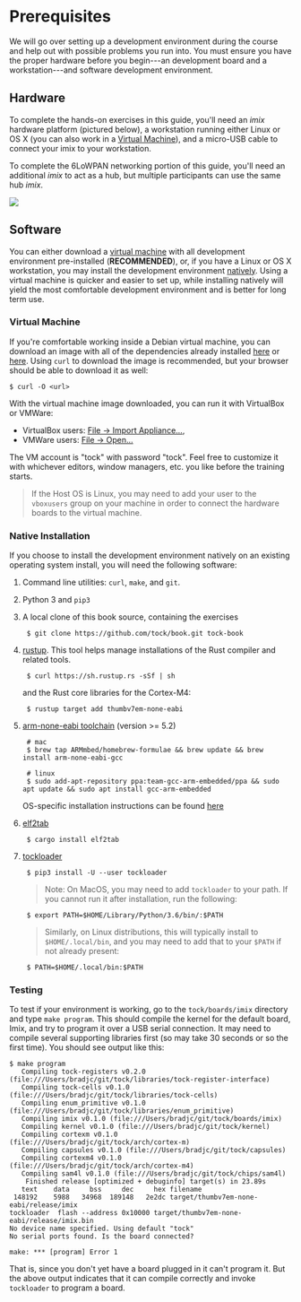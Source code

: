 # Prerequisites

We will go over setting up a development environment during the course and help
out with possible problems you run into. You must ensure you have the proper
hardware before you begin---an development board and a workstation---and
software development environment.

## Hardware

To complete the hands-on exercises in this guide, you'll need an _imix_
hardware platform (pictured below), a workstation running either Linux or OS X
(you can also work in a [Virtual Machine](#virtual-machine)), and a micro-USB
cable to connect your imix to your workstation.

To complete the 6LoWPAN networking portion of this guide, you'll need an
additional _imix_ to act as a hub, but multiple participants can use the same
hub _imix_.

![](../imgs/imix.svg)

## Software

You can either download a [virtual machine](#virtual-machine) with all
development environment pre-installed (**RECOMMENDED**), or, if you have a Linux or OS X
workstation, you may install the development environment
[natively](#native-installation). Using a virtual machine is quicker and easier
to set up, while installing natively will yield the most comfortable
development environment and is better for long term use.

### Virtual Machine

If you're comfortable working inside a Debian virtual machine, you can download
an image with all of the dependencies already installed
[here](https://cesar.cs.princeton.edu/Tock.ova) or
[here](https://www.cs.virginia.edu/~bjc8c/archive/Tock.ova). Using `curl` to
download the image is recommended, but your browser should be able to download
it as well:

    $ curl -O <url>

With the virtual machine image downloaded, you can run it with VirtualBox or
VMWare:

 * VirtualBox users: [File → Import Appliance...](https://docs.oracle.com/cd/E26217_01/E26796/html/qs-import-vm.html),
 * VMWare users: [File → Open...](https://pubs.vmware.com/workstation-9/index.jsp?topic=%2Fcom.vmware.ws.using.doc%2FGUID-DDCBE9C0-0EC9-4D09-8042-18436DA62F7A.html)

The VM account is "tock" with password "tock". Feel free to customize it with
whichever editors, window managers, etc. you like before the training starts.

> If the Host OS is Linux, you may need to add your user to the `vboxusers`
> group on your machine in order to connect the hardware boards to the virtual
> machine.

### Native Installation

If you choose to install the development environment natively on an existing
operating system install, you will need the following software:

1. Command line utilities: `curl`, `make`, and `git`.

1. Python 3 and `pip3`

1. A local clone of this book source, containing the exercises

        $ git clone https://github.com/tock/book.git tock-book

1. [rustup](http://rustup.rs/). This tool helps manage installations of the
   Rust compiler and related tools.

        $ curl https://sh.rustup.rs -sSf | sh

   and the Rust core libraries for the Cortex-M4:

        $ rustup target add thumbv7em-none-eabi

1. [arm-none-eabi toolchain](https://developer.arm.com/open-source/gnu-toolchain/gnu-rm/downloads) (version >= 5.2)

        # mac
        $ brew tap ARMmbed/homebrew-formulae && brew update && brew install arm-none-eabi-gcc

        # linux
        $ sudo add-apt-repository ppa:team-gcc-arm-embedded/ppa && sudo apt update && sudo apt install gcc-arm-embedded

   OS-specific installation instructions can be found
   [here](https://github.com/tock/tock/blob/master/doc/Getting_Started.md#arm-none-eabi-toolchain)

1. [elf2tab](https://crates.io/crates/elf2tab/)

        $ cargo install elf2tab

1. [tockloader](https://github.com/tock/tockloader)

        $ pip3 install -U --user tockloader

    > Note: On MacOS, you may need to add `tockloader` to your path. If you
    > cannot run it after installation, run the following:

        $ export PATH=$HOME/Library/Python/3.6/bin/:$PATH

    > Similarly, on Linux distributions, this will typically install to
    > `$HOME/.local/bin`, and you may need to add that to your `$PATH` if not
    > already present:

        $ PATH=$HOME/.local/bin:$PATH


### Testing

To test if your environment is working, go to the `tock/boards/imix` directory
and type `make program`. This should compile the kernel for the default board,
Imix, and try to program it over a USB serial connection. It may need to compile
several supporting libraries first (so may take 30 seconds or so the first
time). You should see output like this:

```
$ make program
   Compiling tock-registers v0.2.0 (file:///Users/bradjc/git/tock/libraries/tock-register-interface)
   Compiling tock-cells v0.1.0 (file:///Users/bradjc/git/tock/libraries/tock-cells)
   Compiling enum_primitive v0.1.0 (file:///Users/bradjc/git/tock/libraries/enum_primitive)
   Compiling imix v0.1.0 (file:///Users/bradjc/git/tock/boards/imix)
   Compiling kernel v0.1.0 (file:///Users/bradjc/git/tock/kernel)
   Compiling cortexm v0.1.0 (file:///Users/bradjc/git/tock/arch/cortex-m)
   Compiling capsules v0.1.0 (file:///Users/bradjc/git/tock/capsules)
   Compiling cortexm4 v0.1.0 (file:///Users/bradjc/git/tock/arch/cortex-m4)
   Compiling sam4l v0.1.0 (file:///Users/bradjc/git/tock/chips/sam4l)
    Finished release [optimized + debuginfo] target(s) in 23.89s
   text    data     bss     dec     hex filename
 148192    5988   34968  189148   2e2dc target/thumbv7em-none-eabi/release/imix
tockloader  flash --address 0x10000 target/thumbv7em-none-eabi/release/imix.bin
No device name specified. Using default "tock"
No serial ports found. Is the board connected?

make: *** [program] Error 1
```

That is, since you don't yet have a board plugged in it can't program it. But
the above output indicates that it can compile correctly and invoke `tockloader`
to program a board.

